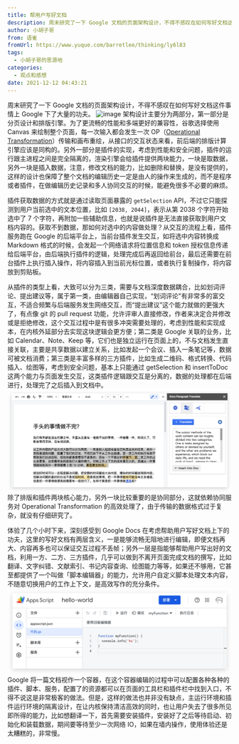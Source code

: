 ```yaml
---
title: 帮用户写好文档
description: 周末研究了一下 Google 文档的页面架构设计，不得不感叹在如何写好文档这件事情上 Google 下了大量的功夫。架构设计主要分为两部分，第一部分是分页设计和排版引擎。为了更流畅的性能和多端更好的兼容性，谷歌选择使用 Canvas 来绘制整个页面，每一次输入都会发生一次 OP（Operati...
author: 小胡子哥
from: 语雀
fromUrl: https://www.yuque.com/barretlee/thinking/ly6l83
tags:
  - 小胡子哥的思源地
categories:
  - 观点和感想
date: 2021-12-12 04:43:21
---
```


周末研究了一下 Google 文档的页面架构设计，不得不感叹在如何写好文档这件事情上 Google 下了大量的功夫。
![image](../blogimgs/2021/12/12/1639298396707-cd534081-9db1-4f20-9622-eb827b719952.gif)
架构设计主要分为两部分，第一部分是分页设计和排版引擎。为了更流畅的性能和多端更好的兼容性，谷歌选择使用 Canvas 来绘制整个页面，每一次输入都会发生一次 OP（[Operational Transformation](https://en.wikipedia.org/wiki/Operational_transformation)）传输和画布重绘，从接口的交互状态来看，前后端的排版计算引擎应该是同构的。另外一部分是插件的实现，考虑到性能和安全问题，插件的运行跟主进程之间是完全隔离的，渲染引擎会给插件提供两块能力，一块是取数据，另外一块是插入数据，注意，修改文档的能力，比如删除和替换，是没有提供的，这样的设计也保障了整个文档的编辑历史一定是由人的操作来生成的，而不是程序或者插件，在做编辑历史记录和多人协同交互的时候，能避免很多不必要的麻烦。


插件获取数据的方式就是通过读取页面暴露的 `getSelection` API，不过它只能探测到用户当前选中的文本位置，比如 `[2038, 2044]`，表示从第 2038 个字符开始选中了 7 个字符，再附加一些辅助信息，也就是说插件是无法直接获取到用户文档内容的。获取不到数据，那如何对选中的内容做处理？从交互的流程上看，插件服务跑在 Google 的后端平台上，当前台插件发生交互，如将选中内容转换成 Markdown 格式的时候，会发起一个网络请求将位置信息和 token 授权信息传递给后端平台，由后端执行插件的逻辑，处理完成后再返回给前台，最后还需要在前台插件上执行插入操作，将内容插入到当前光标位置，或者执行复制操作，将内容放到剪贴板。

从插件的类型上看，大致可以分为三类，需要与文档深度数据耦合，比如划词评论、提出建议等，属于第一类，由编辑器自己实现，“划词评论"有非常多的富交互，不适合频繁与后端服务发生网络交互，而“提出建议”这个能力就做的更强大了，有点像 git 的 pull request 功能，允许评审人直接修改，作者来决定合并修改或是拒绝修改，这个交互过程中是有很多冲突需要处理的，考虑到性能和实现成本，在内核外延部分去实现这块逻辑会更方便；第二类是 Google 关联的业务，比如 Calendar、Note、Keep 等，它们也是独立运行在页面上的，不与文档发生直接关联，主要是共享数据以建立关系，比如发起一个会议、插入一条笔记等，数据可被文档消费；第三类是丰富多样的三方插件，比如生成二维码、格式转换、代码插入、绘图等，考虑到安全问题，基本上只能通过 getSelection 和 insertToDoc 这两个能力与页面发生交互，这类插件逻辑跟交互是分离的，数据的处理都在后端进行，处理完了之后插入到文档中。
![image](../blogimgs/2021/12/12/1639298531001-e7ad424e-51d1-46e7-af47-2ed8474dbca1.png)
除了排版和插件两块核心能力，另外一块比较重要的是协同部分，这就依赖协同服务对 Operational Transformation 的高效处理了，由于传输的数据格式过于复杂，就没有仔细研究了。

体验了几个小时下来，深刻感受到 Google Docs 在考虑帮助用户写好文档上下的功夫，这里的写好文档有两层含义，一是能够流畅无阻地进行编辑，即便文档再大、内容再多也可以保证交互过程不丢帧；另外一层是指能够帮助用户写出好的文档，利用一方、二方、三方插件，几乎可以做到不离开页面完成文档的撰写，比如翻译、文字纠错、文献索引、书记内容查询、绘图能力等等，如果还不够用，它甚至都提供了一个叫做「脚本编辑器」的能力，允许用户自定义脚本处理文本内容，不随意切换用户的工作上下文，是高效写作的充分条件。
![image](../blogimgs/2021/12/12/1639298337101-08b1c2eb-65c5-471d-b5dc-ae104b936dd1.png)
Google 将一篇文档视作一个容器，在这个容器编辑的过程中可以配置各种各种的插件、脚本、服务，配置了的资源都可以在页面的工具栏和插件栏中找到入口，不得不说这是非常极客的做法。但是，这样的做法也并非没有缺点，主运行环境和插件运行环境的隔离设计，在让内核保持清洁高效的同时，也让用户失去了很多所见即所得的能力，比如想翻译一下，首先需要安装插件，安装好了之后等待启动、初始化和装载数据，期间要等待至少一次网络 IO，如果在墙内操作，使用体验还是太糟糕的，非常慢。
